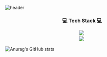 ![header](https://capsule-render.vercel.app/api?type=cylinder&color=auto&height=300&section=header&text=LeeBoMin&fontSize=90)

<h3 align="center">💻 Tech Stack 💻</h3>
<p align="center">
  <img src="https://img.shields.io/badge/C++-00599C?style=for-the-badge&logo=Cpp&logoColor=white"/></a>&nbsp 
  <br/>
  <img src="https://img.shields.io/badge/JavaScript-F7DF1E?style=plastic&logo=appveyor"/></a>&nbsp
</p>

![Anurag's GitHub stats](https://github-readme-stats.vercel.app/api?username=bome24&show_icons=true)



<!--
**bome24/bome24** is a ✨ _special_ ✨ repository because its `README.md` (this file) appears on your GitHub profile.

Here are some ideas to get you started:

- 🔭 I’m currently working on ...
- 🌱 I’m currently learning ...
- 👯 I’m looking to collaborate on ...
- 🤔 I’m looking for help with ...
- 💬 Ask me about ...
- 📫 How to reach me: ...
- 😄 Pronouns: ...
- ⚡ Fun fact: ...
-->
